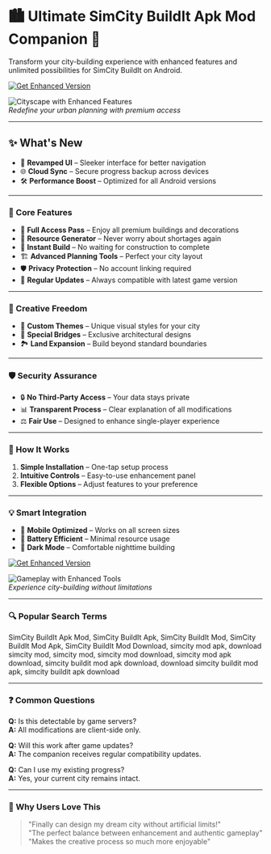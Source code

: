 # 🏙 Ultimate SimCity BuildIt Apk Mod Companion 🚀  

Transform your city-building experience with enhanced features and unlimited possibilities for SimCity BuildIt on Android.  

[![Get Enhanced Version](https://img.shields.io/badge/Download-Enhanced_Edition-green?style=for-the-badge&logo=android)](#)  

![Cityscape with Enhanced Features](https://encrypted-tbn0.gstatic.com/images?q=tbn:ANd9GcTzZlHuibBSKQptgJFd_5L1KNDpxsaSyOHZQg&s)  
*Redefine your urban planning with premium access*  

---  

## ✨ What's New  

- 🌟 **Revamped UI** – Sleeker interface for better navigation  
- 🌐 **Cloud Sync** – Secure progress backup across devices  
- 🛠️ **Performance Boost** – Optimized for all Android versions  

---  

### 🎯 Core Features  

- 🌆 **Full Access Pass** – Enjoy all premium buildings and decorations  
- 💎 **Resource Generator** – Never worry about shortages again  
- 🚦 **Instant Build** – No waiting for construction to complete  
- 🏗️ **Advanced Planning Tools** – Perfect your city layout  
- 🛡️ **Privacy Protection** – No account linking required  
- 🔄 **Regular Updates** – Always compatible with latest game version  

---  

### 🌈 Creative Freedom  

- 🎨 **Custom Themes** – Unique visual styles for your city  
- 🌉 **Special Bridges** – Exclusive architectural designs  
- 🏞️ **Land Expansion** – Build beyond standard boundaries  

---  

### 🛡️ Security Assurance  

- 🔒 **No Third-Party Access** – Your data stays private  
- 📊 **Transparent Process** – Clear explanation of all modifications  
- ⚖️ **Fair Use** – Designed to enhance single-player experience  

---  

### 🧩 How It Works  

1. **Simple Installation** – One-tap setup process  
2. **Intuitive Controls** – Easy-to-use enhancement panel  
3. **Flexible Options** – Adjust features to your preference  

---  

### 💡 Smart Integration  

- 📲 **Mobile Optimized** – Works on all screen sizes  
- 🔋 **Battery Efficient** – Minimal resource usage  
- 🌙 **Dark Mode** – Comfortable nighttime building  

[![Get Enhanced Version](https://img.shields.io/badge/Download-Enhanced_Edition-green?style=for-the-badge&logo=android)](#)  

![Gameplay with Enhanced Tools](https://i.ytimg.com/vi/zY_9QzQGRgc/hq720.jpg)  
*Experience city-building without limitations*  

---  

### 🔍 Popular Search Terms  

SimCity BuildIt Apk Mod, SimCity BuildIt Apk, SimCity BuildIt Mod, SimCity BuildIt Mod Apk, SimCity BuildIt Mod Download, simcity mod apk, download simcity mod, simcity mod, simcity mod download, simcity mod apk download, simcity buildit mod apk download, download simcity buildit mod apk, simcity buildit apk download

---  

### ❓ Common Questions  

**Q:** Is this detectable by game servers?  
**A:** All modifications are client-side only.  

**Q:** Will this work after game updates?  
**A:** The companion receives regular compatibility updates.  

**Q:** Can I use my existing progress?  
**A:** Yes, your current city remains intact.  

---  

### 🌟 Why Users Love This  

> "Finally can design my dream city without artificial limits!"  
> "The perfect balance between enhancement and authentic gameplay"  
> "Makes the creative process so much more enjoyable"  
